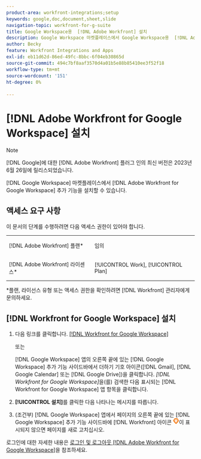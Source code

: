 ```yaml
---
product-area: workfront-integrations;setup
keywords: google,doc,document,sheet,slide
navigation-topic: workfront-for-g-suite
title: Google Workspace용  [!DNL Adobe Workfront] 설치
description: Google Workspace 마켓플레이스에서 Google Workspace용  [!DNL Adobe Workfront] 추가 기능을 설치할 수 있습니다.
author: Becky
feature: Workfront Integrations and Apps
exl-id: eb11d62d-86ed-49fc-8bbc-6f04eb30865d
source-git-commit: 494c7bf8aaf3570d4a01b5e88b85410ee3f52f18
workflow-type: tm+mt
source-wordcount: '151'
ht-degree: 0%

---
```


# [!DNL Adobe Workfront for Google Workspace] 설치

>[!NOTE]
>
>[!DNL Google]에 대한 [!DNL Adobe Workfront] 플러그 인의 최신 버전은 2023년 6월 26일에 릴리스되었습니다.

[!DNL Google Workspace] 마켓플레이스에서 [!DNL Adobe Workfront for Google Workspace] 추가 기능을 설치할 수 있습니다.

## 액세스 요구 사항

이 문서의 단계를 수행하려면 다음 액세스 권한이 있어야 합니다.

<table style="table-layout:auto"> 
 <col> 
 <col> 
 <tbody> 
  <tr> 
   <td role="rowheader">[!DNL Adobe Workfront] 플랜*</td> 
   <td> <p>임의</p> </td> 
  </tr> 
  <tr> 
   <td role="rowheader">[!DNL Adobe Workfront] 라이센스*</td> 
   <td> <p>[!UICONTROL Work], [!UICONTROL Plan]</p> </td> 
  </tr>
   </tbody> 
</table>

&#42;플랜, 라이선스 유형 또는 액세스 권한을 확인하려면 [!DNL Workfront] 관리자에게 문의하세요.

## [!DNL Workfront for Google Workspace] 설치

1. 다음 링크를 클릭합니다. [[!DNL Workfront for Google Workspace]](https://workspace.google.com/marketplace/app/adobe_workfront/811980987828)

   또는

   [!DNL Google Workspace] 앱의 오른쪽 끝에 있는 [!DNL Google Workspace] 추가 기능 사이드바에서 더하기 기호 아이콘([!DNL Gmail], [!DNL Google Calendar] 또는 [!DNL Google Drive])을 클릭합니다. *[!DNL Workfront for Google Workspace]*&#x200B;을(를) 검색한 다음 표시되는 [!DNL Workfront for Google Workspace] 앱 항목을 클릭합니다.

1. **[!UICONTROL 설치]**&#x200B;를 클릭한 다음 나타나는 메시지를 따릅니다.
1. (조건부) [!DNL Google Workspace] 앱에서 페이지의 오른쪽 끝에 있는 [!DNL Google Workspace] 추가 기능 사이드바에 [!DNL Workfront] 아이콘 ![Workfront 아이콘](assets/wf-lion-icon.png)이 표시되지 않으면 페이지를 새로 고치십시오.

로그인에 대한 자세한 내용은 [로그인 및 로그아웃 [!DNL Adobe Workfront for Google Workspace]](../../workfront-integrations-and-apps/workfront-for-g-suite/log-in-and-out-wf-for-gsuite.md)을 참조하세요.
